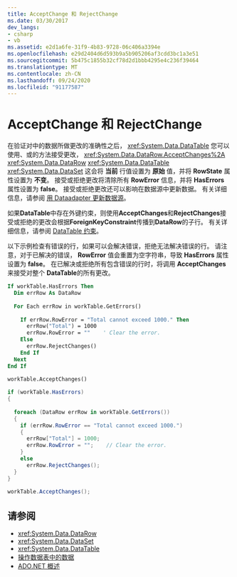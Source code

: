 ```yaml
---
title: AcceptChange 和 RejectChange
ms.date: 03/30/2017
dev_langs:
- csharp
- vb
ms.assetid: e2d1a6fe-31f9-4b83-9728-06c406a3394e
ms.openlocfilehash: e29d2404d6d593b9a5b905206af3cdd3bc1a3e51
ms.sourcegitcommit: 5b475c1855b32cf78d2d1bbb4295e4c236f39464
ms.translationtype: MT
ms.contentlocale: zh-CN
ms.lasthandoff: 09/24/2020
ms.locfileid: "91177587"
---
```

# <a name="acceptchanges-and-rejectchanges"></a>AcceptChange 和 RejectChange

在验证对中的数据所做更改的准确性之后， <xref:System.Data.DataTable> 您可以使用、或的方法接受更改， <xref:System.Data.DataRow.AcceptChanges%2A> <xref:System.Data.DataRow> <xref:System.Data.DataTable> <xref:System.Data.DataSet> 这会将 **当前** 行值设置为 **原始** 值，并将 **RowState** 属性设置为 **不变**。 接受或拒绝更改将清除所有 **RowError** 信息，并将 **HasErrors** 属性设置为 **false**。 接受或拒绝更改还可以影响在数据源中更新数据。 有关详细信息，请参阅 [用 Dataadapter 更新数据源](../updating-data-sources-with-dataadapters.md)。  
  
 如果**DataTable**中存在外键约束，则使用**AcceptChanges**和**RejectChanges**接受或拒绝的更改会根据**ForeignKeyConstraint**传播到**DataRow**的子行。 有关详细信息，请参阅 [DataTable 约束](datatable-constraints.md)。  
  
 以下示例检查有错误的行，如果可以会解决错误，拒绝无法解决错误的行。 请注意，对于已解决的错误， **RowError** 值会重置为空字符串，导致 **HasErrors** 属性设置为 **false**。 在已解决或拒绝所有包含错误的行时，将调用 **AcceptChanges** 来接受对整个 **DataTable**的所有更改。  
  
```vb  
If workTable.HasErrors Then  
  Dim errRow As DataRow  
  
  For Each errRow in workTable.GetErrors()  
  
    If errRow.RowError = "Total cannot exceed 1000." Then  
      errRow("Total") = 1000  
      errRow.RowError = ""    ' Clear the error.  
    Else  
      errRow.RejectChanges()  
    End If  
  Next  
End If  
  
workTable.AcceptChanges()  
```  
  
```csharp  
if (workTable.HasErrors)  
{  
  
  foreach (DataRow errRow in workTable.GetErrors())  
  {  
    if (errRow.RowError == "Total cannot exceed 1000.")  
    {  
      errRow["Total"] = 1000;  
      errRow.RowError = "";    // Clear the error.  
    }  
    else  
      errRow.RejectChanges();  
  }  
}  
  
workTable.AcceptChanges();  
```  
  
## <a name="see-also"></a>请参阅

- <xref:System.Data.DataRow>
- <xref:System.Data.DataSet>
- <xref:System.Data.DataTable>
- [操作数据表中的数据](manipulating-data-in-a-datatable.md)
- [ADO.NET 概述](../ado-net-overview.md)
